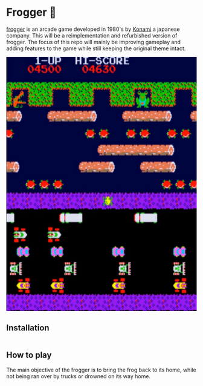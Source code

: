 # Frogger :frog:

[frogger](https://en.wikipedia.org/wiki/Frogger) is an arcade game developed  in 1980's by [Konami](https://en.wikipedia.org/wiki/Konami) a japanese company.
This will be a reimplementation and refurbished version of frogger.
The focus of this repo will mainly be improving gameplay and adding features to the game while still keeping the original theme intact.

![original_game_image](src/main/resources/Unused/arcade.png)

## Installation
```

```
## How to play
The main objective of the frogger is to bring the frog back to its home, while not being ran over by trucks or drowned on its way home.